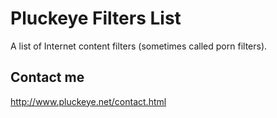 # Pluckeye Filters List
A list of Internet content filters (sometimes called porn filters).

## Contact me
http://www.pluckeye.net/contact.html
